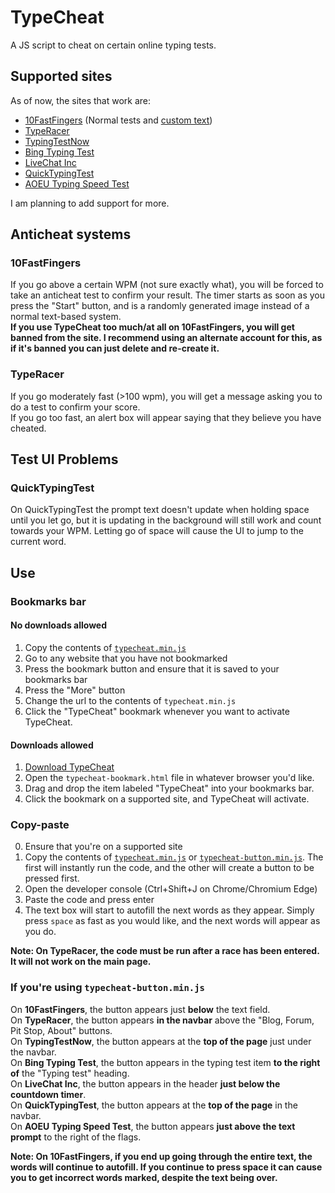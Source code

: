 # TypeCheat
A JS script to cheat on certain online typing tests.

## Supported sites
As of now, the sites that work are:
- [10FastFingers](https://10fastfingers.com/) (Normal tests and [custom text](https://10fastfingers.com/text-practice/new))
- [TypeRacer](https://play.typeracer.com/)
- [TypingTestNow](https://typingtestnow.com/)
- [Bing Typing Test](https://www.bing.com/search?q=typing+test/)
- [LiveChat Inc](https://www.livechatinc.com/typing-speed-test/)
- [QuickTypingTest](https://www.quicktypingtest.com/)
- [AOEU Typing Speed Test](https://typing-speed-test.aoeu.eu/)

I am planning to add support for more.  

## Anticheat systems
### 10FastFingers
If you go above a certain WPM (not sure exactly what), you will be forced to take an anticheat test to confirm your result. The timer starts as soon as you press the "Start" button, and is a randomly generated image instead of a normal text-based system.  
**If you use TypeCheat too much/at all on 10FastFingers, you will get banned from the site. I recommend using an alternate account for this, as if it's banned you can just delete and re-create it.**

### TypeRacer
If you go moderately fast (>100 wpm), you will get a message asking you to do a test to confirm your score.  
If you go too fast, an alert box will appear saying that they believe you have cheated.

## Test UI Problems
### QuickTypingTest
On QuickTypingTest the prompt text doesn't update when holding space until you let go, but it is updating in the background will still work and count towards your WPM. Letting go of space will cause the UI to jump to the current word.

## Use
### Bookmarks bar
#### No downloads allowed
1. Copy the contents of [`typecheat.min.js`](https://raw.githubusercontent.com/hackermancool/TypeCheat/master/typecheat.min.js)
2. Go to any website that you have not bookmarked
3. Press the bookmark button and ensure that it is saved to your bookmarks bar
4. Press the "More" button
5. Change the url to the contents of `typecheat.min.js`
6. Click the "TypeCheat" bookmark whenever you want to activate TypeCheat.

#### Downloads allowed
1. [Download TypeCheat](https://github.com/hackermancool/TypeCheat/archive/master.zip)
2. Open the `typecheat-bookmark.html` file in whatever browser you'd like.
3. Drag and drop the item labeled "TypeCheat" into your bookmarks bar.
4. Click the bookmark on a supported site, and TypeCheat will activate.

### Copy-paste
0. Ensure that you're on a supported site
1. Copy the contents of [`typecheat.min.js`](https://raw.githubusercontent.com/hackermancool/TypeCheat/master/typecheat.min.js) or [`typecheat-button.min.js`](https://raw.githubusercontent.com/hackermancool/TypeCheat/master/typecheat-button.min.js). The first will instantly run the code, and the other will create a button to be pressed first.
2. Open the developer console (Ctrl+Shift+J on Chrome/Chromium Edge)
3. Paste the code and press enter
4. The text box will start to autofill the next words as they appear. Simply press `space` as fast as you would like, and the next words will appear as you do.

**Note: On TypeRacer, the code must be run after a race has been entered. It will not work on the main page.**

### If you're using `typecheat-button.min.js`
On **10FastFingers**, the button appears just **below** the text field.  
On **TypeRacer**, the button appears **in the navbar** above the "Blog, Forum, Pit Stop, About" buttons.  
On **TypingTestNow**, the button appears at the **top of the page** just under the navbar.  
On **Bing Typing Test**, the button appears in the typing test item **to the right of** the "Typing test" heading.  
On **LiveChat Inc**, the button appears in the header **just below the countdown timer**.  
On **QuickTypingTest**, the button appears at the **top of the page** in the navbar.  
On **AOEU Typing Speed Test**, the button appears **just above the text prompt** to the right of the flags.  

**Note: On 10FastFingers, if you end up going through the entire text, the words will continue to autofill. If you continue to press space it can cause you to get incorrect words marked, despite the text being over.**
